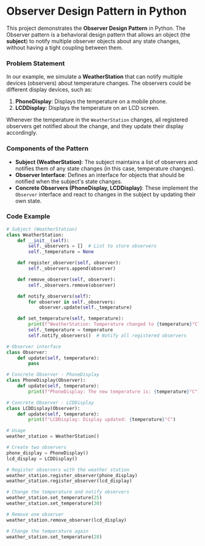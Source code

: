 # Observer Design Pattern in Python

This project demonstrates the **Observer Design Pattern** in Python. The Observer pattern is a behavioral design pattern that allows an object (the **subject**) to notify multiple observer objects about any state changes, without having a tight coupling between them.

### Problem Statement

In our example, we simulate a **WeatherStation** that can notify multiple devices (observers) about temperature changes. The observers could be different display devices, such as:
1. **PhoneDisplay**: Displays the temperature on a mobile phone.
2. **LCDDisplay**: Displays the temperature on an LCD screen.

Whenever the temperature in the `WeatherStation` changes, all registered observers get notified about the change, and they update their display accordingly.

### Components of the Pattern

- **Subject (WeatherStation)**: The subject maintains a list of observers and notifies them of any state changes (in this case, temperature changes).
- **Observer Interface**: Defines an interface for objects that should be notified when the subject's state changes.
- **Concrete Observers (PhoneDisplay, LCDDisplay)**: These implement the `Observer` interface and react to changes in the subject by updating their own state.

### Code Example

```python
# Subject (WeatherStation)
class WeatherStation:
    def __init__(self):
        self._observers = []  # List to store observers
        self._temperature = None

    def register_observer(self, observer):
        self._observers.append(observer)

    def remove_observer(self, observer):
        self._observers.remove(observer)

    def notify_observers(self):
        for observer in self._observers:
            observer.update(self._temperature)

    def set_temperature(self, temperature):
        print(f"WeatherStation: Temperature changed to {temperature}°C")
        self._temperature = temperature
        self.notify_observers()  # Notify all registered observers

# Observer interface
class Observer:
    def update(self, temperature):
        pass

# Concrete Observer - PhoneDisplay
class PhoneDisplay(Observer):
    def update(self, temperature):
        print(f"PhoneDisplay: The new temperature is: {temperature}°C")

# Concrete Observer - LCDDisplay
class LCDDisplay(Observer):
    def update(self, temperature):
        print(f"LCDDisplay: Display updated: {temperature}°C")

# Usage
weather_station = WeatherStation()

# Create two observers
phone_display = PhoneDisplay()
lcd_display = LCDDisplay()

# Register observers with the weather station
weather_station.register_observer(phone_display)
weather_station.register_observer(lcd_display)

# Change the temperature and notify observers
weather_station.set_temperature(25)
weather_station.set_temperature(30)

# Remove one observer
weather_station.remove_observer(lcd_display)

# Change the temperature again
weather_station.set_temperature(28)
